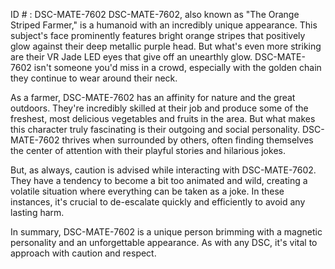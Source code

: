 ID # : DSC-MATE-7602
DSC-MATE-7602, also known as "The Orange Striped Farmer," is a humanoid with an incredibly unique appearance. This subject's face prominently features bright orange stripes that positively glow against their deep metallic purple head. But what's even more striking are their VR Jade LED eyes that give off an unearthly glow. DSC-MATE-7602 isn't someone you'd miss in a crowd, especially with the golden chain they continue to wear around their neck.

As a farmer, DSC-MATE-7602 has an affinity for nature and the great outdoors. They're incredibly skilled at their job and produce some of the freshest, most delicious vegetables and fruits in the area. But what makes this character truly fascinating is their outgoing and social personality. DSC-MATE-7602 thrives when surrounded by others, often finding themselves the center of attention with their playful stories and hilarious jokes. 

But, as always, caution is advised while interacting with DSC-MATE-7602. They have a tendency to become a bit too animated and wild, creating a volatile situation where everything can be taken as a joke. In these instances, it's crucial to de-escalate quickly and efficiently to avoid any lasting harm.

In summary, DSC-MATE-7602 is a unique person brimming with a magnetic personality and an unforgettable appearance. As with any DSC, it's vital to approach with caution and respect.